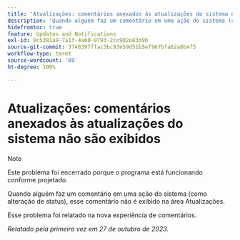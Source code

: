 ```yaml
---
title: 'Atualizações: comentários anexados às atualizações do sistema não são exibidos'
description: 'Quando alguém faz um comentário em uma ação do sistema (como alteração de status), esse comentário não é exibido na área Atualizações. '
hidefromtoc: true
feature: Updates and Notifications
exl-id: 0c5381a9-7a1f-4a60-9793-2cc902e83d9b
source-git-commit: 3748397ffac3bc93e59d51b5ef967bfa62a8b4f5
workflow-type: tm+mt
source-wordcount: '89'
ht-degree: 100%

---
```


# Atualizações: comentários anexados às atualizações do sistema não são exibidos

<!--
>[!NOTE]
>
>This issue has been closed because it is working as designed.
-->

>[!NOTE]
>
>Este problema foi encerrado porque o programa está funcionando conforme projetado.

Quando alguém faz um comentário em uma ação do sistema (como alteração de status), esse comentário não é exibido na área Atualizações.

Esse problema foi relatado na nova experiência de comentários.

_Relatado pela primeira vez em 27 de outubro de 2023._